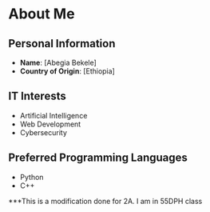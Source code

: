 # About Me

## Personal Information
- **Name**: [Abegia Bekele]
- **Country of Origin**: [Ethiopia]

## IT Interests
- Artificial Intelligence
- Web Development
- Cybersecurity

## Preferred Programming Languages
- Python
- C++

***This is a modification done for 2A.
I am in 55DPH class




